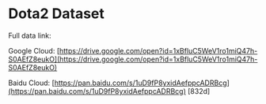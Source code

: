 # Dota2 Dataset

Full data link:

Google Cloud: [https://drive.google.com/open?id=1xBfluC5WeV1ro1miQ47h-S0AEfZ8eukO](https://drive.google.com/open?id=1xBfluC5WeV1ro1miQ47h-S0AEfZ8eukO)

Baidu Cloud: [https://pan.baidu.com/s/1uD9fP8yxidAefppcADRBcg](https://pan.baidu.com/s/1uD9fP8yxidAefppcADRBcg) [832d]
